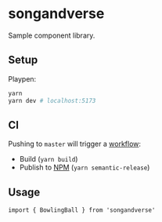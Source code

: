 # songandverse

Sample component library.

## Setup

Playpen:

```sh
yarn
yarn dev # localhost:5173
```

## CI

Pushing to `master` will trigger a [workflow](https://github.com/jonbri/songandverse/tree/master/.github/workflows):
- Build (`yarn build`)
- Publish to [NPM](https://www.npmjs.com/package/songandverse) (`yarn semantic-release`)

## Usage

```tsx
import { BowlingBall } from 'songandverse'
```


